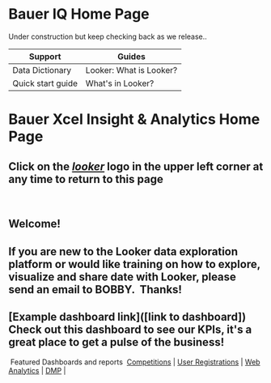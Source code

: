 # Bauer IQ Home Page


Under construction but keep checking back as we release..

  Support          | Guides
  -----------------|------------------
 Data Dictionary   | Looker: What is Looker?
 Quick start guide | What's in Looker?


# Bauer Xcel Insight & Analytics Home Page
Click on the [_looker_](https://bauerxcel.looker.com/spaces/1) logo in the upper left corner at any time to return to this page
​
---
​
## Welcome!
​
If you are new to the Looker data exploration platform or would like training on how to explore, visualize and share date with Looker, please send an email to BOBBY.
​
Thanks!
​
---
​
[Example dashboard link]([link to dashboard])
Check out this dashboard to see our KPIs, it's a great place to get a pulse of the business!
---
​
Featured Dashboards and reports 
​
[Competitions](https://bauerxcel.looker.com/dashboards/23) | [User Registrations](https://bauerxcel.looker.com/spaces/27) | [Web Analytics](https://bauerxcel.looker.com/spaces/26)  | [DMP](https://bauerxcel.looker.com/spaces/32) |

